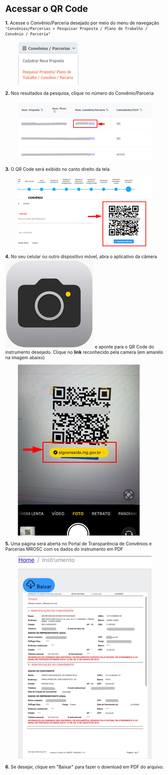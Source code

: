 # Acessar o QR Code

**1.** Acesse o Convênio/Parceria desejado por meio do menu de navegação `"Convênios/Parcerias > Pesquisar Proposta / Plano de Trabalho / Convênio / Parceria"`

<figure><img src="../.gitbook/assets/image (35).png" alt=""><figcaption></figcaption></figure>

**2.** Nos resultados da pesquisa, clique no número do Convênio/Parceria

<figure><img src="../.gitbook/assets/image (41).png" alt=""><figcaption></figcaption></figure>

**3.** O QR Code será exibido no canto direito da tela&#x20;

<figure><img src="../.gitbook/assets/image (17).png" alt=""><figcaption></figcaption></figure>

**4.** No seu celular ou outro dispositivo móvel, abra o aplicativo da câmera <img src="../.gitbook/assets/image (25).png" alt="" data-size="line"> e aponte para o QR Code do instrumento desejado. Clique no **link** reconhecido pela camera (em amarelo na imagem abaixo)

<figure><img src="../.gitbook/assets/image (7).png" alt=""><figcaption></figcaption></figure>

**5.** Uma página será aberta no Portal de Transparência de Convênios e Parcerias MROSC com os dados do instrumento em PDF&#x20;

<figure><img src="../.gitbook/assets/image (27).png" alt=""><figcaption></figcaption></figure>

**6.** Se desejar, clique em "Baixar" para fazer o download em PDF do arquivo.

